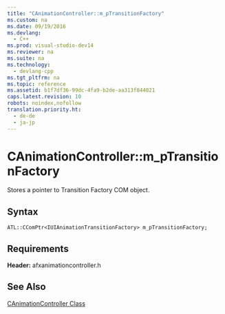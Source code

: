 ```yaml
---
title: "CAnimationController::m_pTransitionFactory"
ms.custom: na
ms.date: 09/19/2016
ms.devlang: 
  - C++
ms.prod: visual-studio-dev14
ms.reviewer: na
ms.suite: na
ms.technology: 
  - devlang-cpp
ms.tgt_pltfrm: na
ms.topic: reference
ms.assetid: b1f7df36-99dc-4fa9-b2de-aa313f844021
caps.latest.revision: 10
robots: noindex,nofollow
translation.priority.ht: 
  - de-de
  - ja-jp
---
```

# CAnimationController::m_pTransitionFactory
Stores a pointer to Transition Factory COM object.  
  
## Syntax  
  
```  
ATL::CComPtr<IUIAnimationTransitionFactory> m_pTransitionFactory;  
```  
  
## Requirements  
 **Header:** afxanimationcontroller.h  
  
## See Also  
 [CAnimationController Class](../vs140/CAnimationController-Class.md)